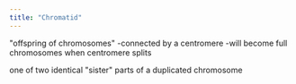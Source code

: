 ```yaml
---
title: "Chromatid"
---
```

&quot;offspring of chromosomes&quot;
-connected by a centromere
-will become full chromosomes when centromere splits

one of two identical &quot;sister&quot; parts of a duplicated chromosome

